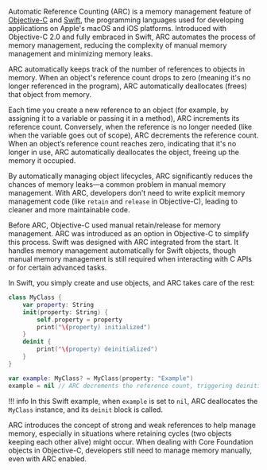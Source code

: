 Automatic Reference Counting (ARC) is a memory management feature of [Objective-C](../programming/objectc.md) and [Swift](../programming/swift.md), the programming languages used for developing applications on Apple's macOS and iOS platforms. Introduced with Objective-C 2.0 and fully embraced in Swift, ARC automates the process of memory management, reducing the complexity of manual memory management and minimizing memory leaks.

ARC automatically keeps track of the number of references to objects in memory. When an object's reference count drops to zero (meaning it's no longer referenced in the program), ARC automatically deallocates (frees) that object from memory.

Each time you create a new reference to an object (for example, by assigning it to a variable or passing it in a method), ARC increments its reference count. Conversely, when the reference is no longer needed (like when the variable goes out of scope), ARC decrements the reference count. When an object’s reference count reaches zero, indicating that it's no longer in use, ARC automatically deallocates the object, freeing up the memory it occupied.

By automatically managing object lifecycles, ARC significantly reduces the chances of memory leaks—a common problem in manual memory management. With ARC, developers don't need to write explicit memory management code (like `retain` and `release` in Objective-C), leading to cleaner and more maintainable code.

Before ARC, Objective-C used manual retain/release for memory management. ARC was introduced as an option in Objective-C to simplify this process. Swift was designed with ARC integrated from the start. It handles memory management automatically for Swift objects, though manual memory management is still required when interacting with C APIs or for certain advanced tasks.

In Swift, you simply create and use objects, and ARC takes care of the rest:

```swift
class MyClass {
    var property: String
    init(property: String) {
        self.property = property
        print("\(property) initialized")
    }
    deinit {
        print("\(property) deinitialized")
    }
}

var example: MyClass? = MyClass(property: "Example")
example = nil // ARC decrements the reference count, triggering deinitialization
```

!!! info
    In this Swift example, when `example` is set to `nil`, ARC deallocates the `MyClass` instance, and its `deinit` block is called.

ARC introduces the concept of strong and weak references to help manage memory, especially in situations where retaining cycles (two objects keeping each other alive) might occur. When dealing with Core Foundation objects in Objective-C, developers still need to manage memory manually, even with ARC enabled.
